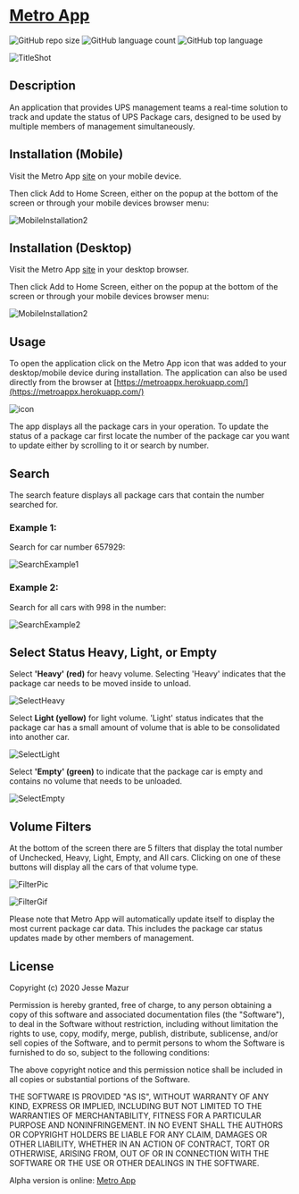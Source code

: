 
# [Metro App](https://metroappx.herokuapp.com/)
![GitHub repo size](https://img.shields.io/github/repo-size/JMantis0/metroApp)  ![GitHub language count](https://img.shields.io/github/languages/count/JMantis0/metroApp)  ![GitHub top language](https://img.shields.io/github/languages/top/JMantis0/metroApp)  

![TitleShot](./client/src/assets/images/Screenshot1.JPG)

## Description

An application that provides UPS management teams a real-time solution to track and update the status of UPS Package cars, designed to be used by multiple members of management simultaneously.

## Installation (Mobile)

Visit the Metro App [site](https://metroappx.herokuapp.com/) on your mobile device.

Then click Add to Home Screen, either on the popup at the bottom of the screen or through your mobile devices browser menu:

![MobileInstallation2](./client/src/assets/images/ScreenShot3.jpg)
## Installation (Desktop)

Visit the Metro App [site](https://metroappx.herokuapp.com/) in your desktop browser.

Then click Add to Home Screen, either on the popup at the bottom of the screen or through your mobile devices browser menu:

![MobileInstallation2](./client/src/assets/images/Screenshot4.JPG)
## Usage

To open the application click on the Metro App icon that was added to your desktop/mobile device during installation.  The application can also be used directly from the browser at [https://metroappx.herokuapp.com/](https://metroappx.herokuapp.com/)

![icon](./client/public/icons/icon-144x144.png)


The app displays all the package cars in your operation.  To update the status of a package car first locate the number of the package car you want to update either by scrolling to it or search by number.

## Search

The search feature displays all package cars that contain the number searched for.  

### Example 1: 
Search for car number 657929:

![SearchExample1](./client/src/assets/images/Search657929.gif)

### Example 2: 
Search for all cars with 998 in the number:

![SearchExample2](./client/src/assets/images/Search998.gif)

## Select Status Heavy, Light, or Empty

Select **'Heavy' (red)** for heavy volume.  Selecting 'Heavy' indicates that the package car needs to be moved inside to unload.  

![SelectHeavy](./client/src/assets/images/SelectHeavy.gif)

Select **Light (yellow)** for light volume.  'Light' status indicates that the package car has a small amount of volume that is able to be consolidated into another car. 

![SelectLight](./client/src/assets/images/SelectLight.gif)

Select **'Empty' (green)** to indicate that the package car is empty and contains no volume that needs to be unloaded.  

![SelectEmpty](./client/src/assets/images/SelectEmpty.gif)

## Volume Filters

At the bottom of the screen there are 5 filters that display the total number of Unchecked, Heavy, Light, Empty, and All cars.
Clicking on one of these buttons will display all the cars of that volume type.

![FilterPic](./client/src/assets/images/FilterPic.JPG)

![FilterGif](./client/src/assets/images/VolumeFilters.gif)


Please note that Metro App will automatically update itself to display the most current package car data.  This includes the package car status updates made by other members of management.

## License


Copyright (c) 2020 Jesse Mazur

Permission is hereby granted, free of charge, to any person obtaining a copy
of this software and associated documentation files (the "Software"), to deal
in the Software without restriction, including without limitation the rights
to use, copy, modify, merge, publish, distribute, sublicense, and/or sell
copies of the Software, and to permit persons to whom the Software is
furnished to do so, subject to the following conditions:

The above copyright notice and this permission notice shall be included in all
copies or substantial portions of the Software.

THE SOFTWARE IS PROVIDED "AS IS", WITHOUT WARRANTY OF ANY KIND, EXPRESS OR
IMPLIED, INCLUDING BUT NOT LIMITED TO THE WARRANTIES OF MERCHANTABILITY,
FITNESS FOR A PARTICULAR PURPOSE AND NONINFRINGEMENT. IN NO EVENT SHALL THE
AUTHORS OR COPYRIGHT HOLDERS BE LIABLE FOR ANY CLAIM, DAMAGES OR OTHER
LIABILITY, WHETHER IN AN ACTION OF CONTRACT, TORT OR OTHERWISE, ARISING FROM,
OUT OF OR IN CONNECTION WITH THE SOFTWARE OR THE USE OR OTHER DEALINGS IN THE
SOFTWARE.

Alpha version is online: [Metro App](https://metroappx.herokuapp.com/)

